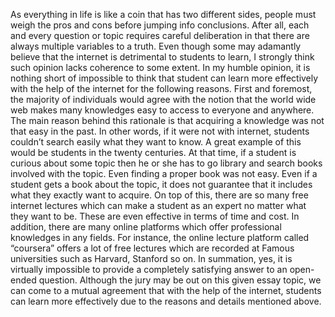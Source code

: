 As everything in life is like a coin that has two different sides, people must weigh the pros and cons before jumping info conclusions. After all, each and every question or topic requires careful deliberation in that there are always multiple variables to a truth. Even though some may adamantly believe that the internet is detrimental to students to learn, I strongly think such opinion lacks coherence to some extent. In my humble opinion, it is nothing short of impossible to think that student can learn more effectively with the help of the internet for the following reasons.
First and foremost, the majority of individuals would agree with the notion that the world wide web makes many knowledges easy to access to everyone and anywhere. The main reason behind this rationale is that acquiring a knowledge was not that easy in the past. In other words, if it were not with internet, students couldn’t search easily what they want to know. A great example of this would be students in the twenty centuries. At that time, if a student is curious about some topic then he or she has to go library and search books involved with the topic. Even finding a proper book was not easy. Even if a student gets a book about the topic, it does not guarantee that it includes what they exactly want to acquire.
On top of this, there are so many free internet lectures which can make a student as an expert no matter what they want to be. These are even effective in terms of time and cost. In addition, there are many online platforms which offer professional knowledges in any fields. For instance, the online lecture platform called “coursera” offers a lot of free lectures which are recorded at Famous universities such as Harvard, Stanford so on.
In summation, yes, it is virtually impossible to provide a completely satisfying answer to an open-ended question. Although the jury may be out on this given essay topic, we can come to a mutual agreement that with the help of the internet, students can learn more effectively due to the reasons and details mentioned above.
